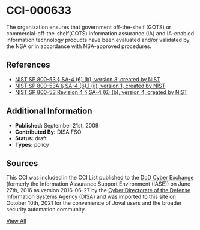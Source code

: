 # CCI-000633

The organization ensures that government off-the-shelf (GOTS) or commercial-off-the-shelf(COTS) information assurance (IA) and IA-enabled information technology products have been evaluated and/or validated by the NSA or in accordance with NSA-approved procedures.

## References ##

* [NIST SP 800-53 § SA-4 (6) (b), version 3, created by NIST](http://csrc.nist.gov/publications/PubsSPs.html)
* [NIST SP 800-53A § SA-4 (6).1 (ii), version 1, created by NIST](http://csrc.nist.gov/publications/PubsSPs.html)
* [NIST SP 800-53 Revision 4 § SA-4 (6) (b), version 4, created by NIST](http://csrc.nist.gov/publications/PubsSPs.html)


## Additional Information ##

* **Published:** September 21st, 2009
* **Contributed By:** DISA FSO
* **Status:** draft
* **Types:** policy

## Sources ##

This CCI was included in the CCI List published to the [DoD Cyber Exchange](https://public.cyber.mil/stigs/cci/)
(formerly the Information Assurance Support Environment (IASE)) on June 27th, 2016 as version
2016-06-27 by the [Cyber Directorate of the Defense Information Systems Agency (DISA)](https://public.cyber.mil/about-cyber/)
and was imported to this site on October 10th, 2021 for the convenience of Joval users and the broader
security automation community.

[View All](../README.md)

